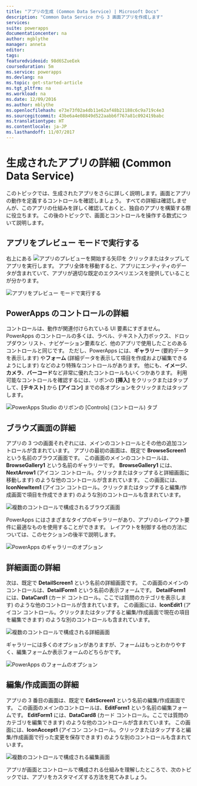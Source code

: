 ```yaml
---
title: "アプリの生成 (Common Data Service) | Microsoft Docs"
description: "Common Data Service から 3 画面アプリを作成します"
services: 
suite: powerapps
documentationcenter: na
author: mgblythe
manager: anneta
editor: 
tags: 
featuredvideoid: 98d6SZueEek
courseduration: 5m
ms.service: powerapps
ms.devlang: na
ms.topic: get-started-article
ms.tgt_pltfrm: na
ms.workload: na
ms.date: 12/09/2016
ms.author: mblythe
ms.openlocfilehash: e73e73f02a4db11e62af48b21188c6c9a719c4e3
ms.sourcegitcommit: 43be6a4e08849d522aabb6f767a81c092419babc
ms.translationtype: HT
ms.contentlocale: ja-JP
ms.lasthandoff: 11/07/2017
---
```

# <a name="explore-the-generated-app-common-data-service"></a>生成されたアプリの詳細 (Common Data Service)
このトピックでは、生成されたアプリをさらに詳しく説明します。画面とアプリの動作を定義するコントロールを確認しましょう。 すべての詳細は確認しませんが、このアプリの仕組みを詳しく確認しておくと、独自のアプリを構築する際に役立ちます。 この後のトピックで、画面とコントロールを操作する数式について説明します。

## <a name="run-the-app-in-preview-mode"></a>アプリをプレビュー モードで実行する
右上にある ![アプリのプレビューを開始する矢印を](./media/learning-case-app-explore-controls/f5-arrow-sm.png) クリックまたはタップしてアプリを実行します。 アプリ全体を移動すると、アプリにエンティティのデータが含まれていて、アプリが適切な既定のエクスペリエンスを提供していることが分かります。

![アプリをプレビュー モードで実行する](./media/learning-case-app-explore-controls/run-app.png)

## <a name="understanding-controls-in-powerapps"></a>PowerApps のコントロールの詳細
コントロールは、動作が関連付けられている UI 要素にすぎません。 PowerApps のコントロールの多くは、ラベル、テキスト入力ボックス、ドロップダウン リスト、ナビゲーション要素など、他のアプリで使用したことのあるコントロールと同じです。 ただし、PowerApps には、**ギャラリー** (要約データを表示します) や**フォーム** (詳細データを表示して項目を作成および編集できるようにします) などのより特殊なコントロールがあります。 他にも、**イメージ**、**カメラ**、**バーコード**など非常に優れたコントロールもいくつかあります。 利用可能なコントロールを確認するには、リボンの **[挿入]** をクリックまたはタップして、**[テキスト]** から **[アイコン]** までの各オプションをクリックまたはタップします。

![PowerApps Studio のリボンの [Controls] (コントロール) タブ](./media/learning-case-app-explore-controls/ribbon-controls.png)

## <a name="explore-the-browse-screen"></a>ブラウズ画面の詳細
アプリの 3 つの画面それぞれには、メインのコントロールとその他の追加コントロールが含まれています。 アプリの最初の画面は、既定で **BrowseScreen1** という名前のブラウズ画面です。 この画面のメインのコントロールは、**BrowseGallery1** という名前のギャラリーです。 **BrowseGallery1** には、**NextArrow1** (アイコン コントロール。クリックまたはタップすると詳細画面に移動します) のような他のコントロールが含まれています。 この画面には、**IconNewItem1** (アイコン コントロール。クリックまたはタップすると編集/作成画面で項目を作成できます) のような別のコントロールも含まれています。

![複数のコントロールで構成されるブラウズ画面](./media/learning-case-app-explore-controls/browse-screen.png)

PowerApps にはさまざまなタイプのギャラリーがあり、アプリのレイアウト要件に最適なものを使用することができます。 レイアウトを制御する他の方法については、このセクションの後半で説明します。

![PowerApps のギャラリーのオプション](./media/learning-case-app-explore-controls/insert-gallery.png)

## <a name="explore-the-details-screen"></a>詳細画面の詳細
次は、既定で **DetailScreen1** という名前の詳細画面です。 この画面のメインのコントロールは、**DetailForm1** という名前の表示フォームです。 **DetailForm1** には、**DataCard1** (カード コントロール。ここでは質問のカテゴリを表示します) のような他のコントロールが含まれています。 この画面には、**IconEdit1** (アイコン コントロール。クリックまたはタップすると編集/作成画面で現在の項目を編集できます) のような別のコントロールも含まれています。

![複数のコントロールで構成される詳細画面](./media/learning-case-app-explore-controls/details-screen.png)

ギャラリーには多くのオプションがありますが、フォームはもっとわかりやすく、編集フォームか表示フォームのどちらかです。

![PowerApps のフォームのオプション](./media/learning-case-app-explore-controls/forms.png)

## <a name="explore-the-editcreate-screen"></a>編集/作成画面の詳細
アプリの 3 番目の画面は、既定で **EditScreen1** という名前の編集/作成画面です。 この画面のメインのコントロールは、**EditForm1** という名前の編集フォームです。 **EditForm1** には、**DataCard8** (カード コントロール。ここでは質問のカテゴリを編集できます) のような他のコントロールが含まれています。 この画面には、**IconAccept1** (アイコン コントロール。クリックまたはタップすると編集/作成画面で行った変更を保存できます) のような別のコントロールも含まれています。

![複数のコントロールで構成される編集画面](./media/learning-case-app-explore-controls/edit-screen.png)

アプリが画面とコントロールで構成される仕組みを理解したところで、次のトピックでは、アプリをカスタマイズする方法を見てみましょう。

